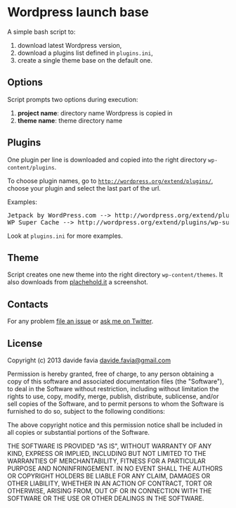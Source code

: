 Wordpress launch base
=====================

A simple bash script to:

1. download latest Wordpress version,
2. download a plugins list defined in <code>plugins.ini</code>,
3. create a single theme base on the default one.

Options
-------
Script prompts two options during execution:

1. **project name**: directory name Wordpress is copied in
2. **theme name**: theme directory name

Plugins
-------
One plugin per line is downloaded and copied into the right directory <code>wp-content/plugins</code>.

To choose plugin names, go to <code>http://wordpress.org/extend/plugins/</code>, choose your plugin and select the last part of the url.

Examples:

<pre>
Jetpack by WordPress.com --> http://wordpress.org/extend/plugins/jetpack/ --> jetpack
WP Super Cache --> http://wordpress.org/extend/plugins/wp-super-cache/ --> wp-super-cache
</pre>

Look at <code>plugins.ini</code> for more examples.

Theme
-----
Script creates one new theme into the right directory <code>wp-content/themes</code>. It also downloads from [plachehold.it](http://placehold.it "placehold.it") a screenshot.

Contacts
--------
For any problem [file an issue](https://github.com/davidefavia/jquery-mobile-theme-lesscss/issues "jQuery Mobile theme LessCSS issues") or [ask me on Twitter](https://twitter.com/_davide "@_davide").

License
-------
Copyright (c) 2013 davide favia <davide.favia@gmail.com>

Permission is hereby granted, free of charge, to any person obtaining a copy of this software and associated documentation files (the "Software"), to deal in the Software without restriction, including without limitation the rights to use, copy, modify, merge, publish, distribute, sublicense, and/or sell copies of the Software, and to permit persons to whom the Software is furnished to do so, subject to the following conditions:

The above copyright notice and this permission notice shall be included in all copies or substantial portions of the Software.

THE SOFTWARE IS PROVIDED "AS IS", WITHOUT WARRANTY OF ANY KIND, EXPRESS OR IMPLIED, INCLUDING BUT NOT LIMITED TO THE WARRANTIES OF MERCHANTABILITY, FITNESS FOR A PARTICULAR PURPOSE AND NONINFRINGEMENT. IN NO EVENT SHALL THE AUTHORS OR COPYRIGHT HOLDERS BE LIABLE FOR ANY CLAIM, DAMAGES OR OTHER LIABILITY, WHETHER IN AN ACTION OF CONTRACT, TORT OR OTHERWISE, ARISING FROM, OUT OF OR IN CONNECTION WITH THE SOFTWARE OR THE USE OR OTHER DEALINGS IN THE SOFTWARE.

